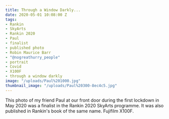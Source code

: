 ```yaml
---
title: Through a Window Darkly...
date: 2020-05-01 10:08:00 Z
tags:
- Rankin
- SkyArts
- Rankin 2020
- Paul
- finalist
- published photo
- Robin Maurice Barr
- "@nogreathurry_people"
- portrait
- Covid
- X100F
- through a window darkly
image: "/uploads/Paul%201000.jpg"
thumbnail_image: "/uploads/Paul%20300-8ec4c5.jpg"
---
```


This photo of my friend Paul at our front door during the first lockdown in May 2020 was a finalist in the Rankin 2020 SkyArts programme. It was also published in Rankin's book of the same name. Fujifilm X100F.